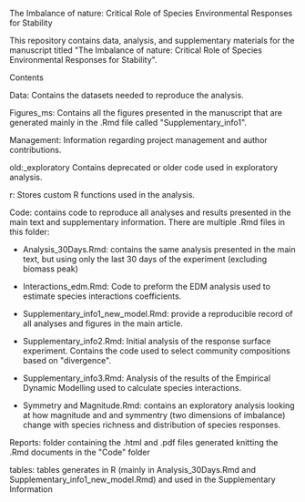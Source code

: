 The Imbalance of nature: Critical Role of Species Environmental Responses for Stability

This repository contains data, analysis, and supplementary materials for the manuscript titled "The Imbalance of nature: Critical Role of Species Environmental Responses for Stability".

Contents

Data: Contains the datasets needed to reproduce the analysis.

Figures_ms: Contains all the figures presented in the manuscript that are generated mainly in the .Rmd file called "Supplementary_info1".

Management: Information regarding project management and author contributions.

old:_exploratory Contains deprecated or older code used in exploratory analysis.

r: Stores custom R functions used in the analysis.

Code: contains code to reproduce all analyses and results presented in the main text and supplementary information. There are multiple .Rmd files in this folder:

- Analysis_30Days.Rmd: contains the same analysis presented in the main text, but using only the last 30 days of the experiment (excluding biomass peak)

- Interactions_edm.Rmd: Code to preform the EDM analysis used to estimate species interactions coefficients.

- Supplementary_info1_new_model.Rmd: provide a reproducible record of all analyses and figures in the main article.

- Supplementary_info2.Rmd: Initial analysis of the response surface experiment. Contains the code used to select community compositions based on "divergence".

- Supplementary_info3.Rmd: Analysis of the results of the Empirical Dynamic Modelling used to calculate species interactions.

- Symmetry and Magnitude.Rmd: contains an exploratory analysis looking at how magnitude and and symmentry (two dimensions of imbalance) change with species richness and distribution of species responses.

Reports: folder containing the .html and .pdf files generated knitting the .Rmd documents in the "Code" folder

tables: tables generates in R (mainly in Analysis_30Days.Rmd and Supplementary_info1_new_model.Rmd) and used in the Supplementary Information




